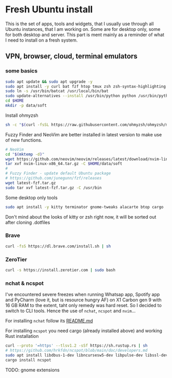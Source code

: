 # Fresh Ubuntu install
This is the set of apps, tools and widgets, that I usually use through all Ubuntu instances, that I am working on. Some are for desktop only, some for both desktop and server.
This part is ment mainly as a reminder of what I need to install on a fresh system.

## VPN, browser, cloud, terminal emulators

### some basics
```sh
sudo apt update && sudo apt upgrade -y
sudo apt install -y curl bat fzf htop tmux zsh zsh-syntax-highlighting zsh-autosuggestions fonts-powerline git python3-pip
sudo ln -s /usr/bin/batcat /usr/local/bin/bat
sudo update-alternatives --install /usr/bin/python python /usr/bin/python3 1
cd $HOME
mkdir -p data/soft
```

Install ohmyzsh
```sh
sh -c "$(curl -fsSL https://raw.githubusercontent.com/ohmyzsh/ohmyzsh/master/tools/install.sh)"
```

Fuzzy Finder and NeoVim are better installed in latest version to make use of new functions.
```sh
# NeoVim
cd "$(mktemp -d)"
wget https://github.com/neovim/neovim/releases/latest/download/nvim-linux-x86_64.tar.gz
tar xvf nvim-linux-x86_64.tar.gz -C $HOME/data/soft
#
# Fuzzy Finder - update default Ubuntu package
# https://github.com/junegunn/fzf/releases
wget latest-fzf.tar.gz
sudo tar xvf latest-fzf.tar.gz -C /usr/bin
```

Some desktop only tools
```sh
sudo apt install -y kitty terminator gnome-tweaks alacarte btop cargo
```
Don't mind about the looks of kitty or zsh right now, it will be sorted out after cloning .dotfiles

### Brave

```sh
curl -fsS https://dl.brave.com/install.sh | sh
```

### ZeroTier

```sh
curl -s https://install.zerotier.com | sudo bash
```

### nchat & ncspot
I've encountered severe freezes when running Whatsap app, Spotify app and PyCharm (love it, but is resource hungry AF) on X1 Carbon gen 9 with 16 GB RAM to the extent, taht only remedy was hard reset.
So I decided to switch to CLI tools. Hence the use of `nchat`, `ncspot` and `nvim`...

For installing `nchat` follow its [README.md](https://github.com/d99kris/nchat)

For installing `ncspot` you need cargo (already installed above) and working Rust installation
```sh
curl --proto '=https' --tlsv1.2 -sSf https://sh.rustup.rs | sh
# https://github.com/hrkfdn/ncspot/blob/main/doc/developers.md
sudo apt install libdbus-1-dev libncursesw5-dev libpulse-dev libssl-dev libxcb1-dev libxcb-render0-dev libxcb-shape0-dev libxcb-xfixes0-dev
cargo install ncspot
```

TODO:
gnome extensions
